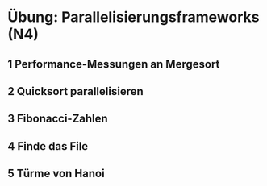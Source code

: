 # Übung: Parallelisierungsframeworks (N4)

## 1 Performance-Messungen an Mergesort



## 2 Quicksort parallelisieren

## 3 Fibonacci-Zahlen

## 4 Finde das File

## 5 Türme von Hanoi